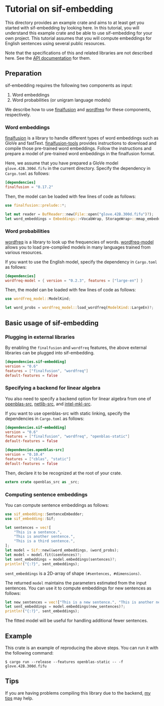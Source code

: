 # Tutorial on sif-embedding

This directory provides an example crate and aims to at least get you started with sif-embedding by looking here.
In this tutorial, you will understand this example crate and be able to use sif-embedding for your own project.
This tutorial assumes that you will compute embeddings for English sentences using several public resources.

Note that the specifications of this and related libraries are not described here.
See the [API documentation](https://docs.rs/sif-embedding/) for them.

## Preparation

sif-embedding requires the following two components as input:

1. Word embeddings
2. Word probabilities (or unigram language models)

We describe how to use [finalfusion](https://docs.rs/finalfusion/) and [wordfreq](https://docs.rs/wordfreq/latest/wordfreq/) for these components, respectively.

### Word embeddings

[finalfusion](https://docs.rs/finalfusion/) is a library to handle different types of word embeddings such as GloVe and fastText.
[finalfusion-tools](../../finalfusion-tools) provides instructions to download and compile those pre-trained word embeddings.
Follow the instructions and prepare a model of pre-trained word embeddings in the finalfusion format.

Here, we assume that you have prepared a GloVe model `glove.42B.300d.fifu` in the current directory.
Specify the dependency in `Cargo.toml` as follows:

```toml
[dependencies]
finalfusion = "0.17.2"
```

Then, the model can be loaded with few lines of code as follows:

```rust
use finalfusion::prelude::*;

let mut reader = BufReader::new(File::open("glove.42B.300d.fifu")?);
let word_embeddings = Embeddings::<VocabWrap, StorageWrap>::mmap_embeddings(&mut reader)?;
```

### Word probabilities

[wordfreq](https://docs.rs/wordfreq/latest/wordfreq/) is a library to look up the frequencies of words.
[wordfreq-model](https://docs.rs/wordfreq-model/) allows you to load pre-compiled models in many languages trained from various resources.

If you want to use the English model, specify the dependency in `Cargo.toml` as follows:

```toml
[dependencies]
wordfreq-model = { version = "0.2.3", features = ["large-en"] }
```

Then, the model can be loaded with few lines of code as follows:

```rust
use wordfreq_model::ModelKind;

let word_probs = wordfreq_model::load_wordfreq(ModelKind::LargeEn)?;
```

## Basic usage of sif-embedding

### Plugging in external libraries

By enabling the `finalfusion` and `wordfreq` features, the above external libraries can be plugged into sif-embedding.

```toml
[dependencies.sif-embedding]
version = "0.6"
features = ["finalfusion", "wordfreq"]
default-features = false
```

### Specifying a backend for linear algebra

You also need to specify a backend option for linear algebra from one of [openblas-src](https://github.com/blas-lapack-rs/openblas-src), [netlib-src](https://github.com/blas-lapack-rs/netlib-src), and [intel-mkl-src](https://github.com/rust-math/intel-mkl-src).

If you want to use openblas-src with static linking, specify the dependencies in `Cargo.toml` as follows:

```toml
[dependencies.sif-embedding]
version = "0.6"
features = ["finalfusion", "wordfreq", "openblas-static"]
default-features = false

[dependencies.openblas-src]
version = "0.10.4"
features = ["cblas", "static"]
default-features = false
```

Then, declare it to be recognized at the root of your crate.

```rust
extern crate openblas_src as _src;
```

### Computing sentence embeddings

You can compute sentence embeddings as follows:

```rust
use sif_embedding::SentenceEmbedder;
use sif_embedding::Sif;

let sentences = vec![
    "This is a sentence.",
    "This is another sentence.",
    "This is a third sentence.",
];
let model = Sif::new(&word_embeddings, &word_probs);
let model = model.fit(&sentences)?;
let sent_embeddings = model.embeddings(sentences)?;
println!("{:?}", sent_embeddings);
```

`sent_embeddings` is a 2D-array of shape `(#sentences, #dimensions)`.

The returned `model` maintains the parameters estimated from the input sentences.
You can use it to compute embeddings for new sentences as follows:

```rust
let new_sentences = vec!["This is a new sentence.", "This is another new sentence."];
let sent_embeddings = model.embeddings(new_sentences)?;
println!("{:?}", sent_embeddings);
```

The fitted model will be useful for handling additional fewer sentences.

## Example

This crate is an example of reproducing the above steps.
You can run it with the following command:

```shell
$ cargo run --release --features openblas-static -- -f glove.42B.300d.fifu
```

## Tips

If you are having problems compiling this library due to the backend,
[my tips](https://github.com/kampersanda/sif-embedding/wiki/Trouble-shooting) may help.
